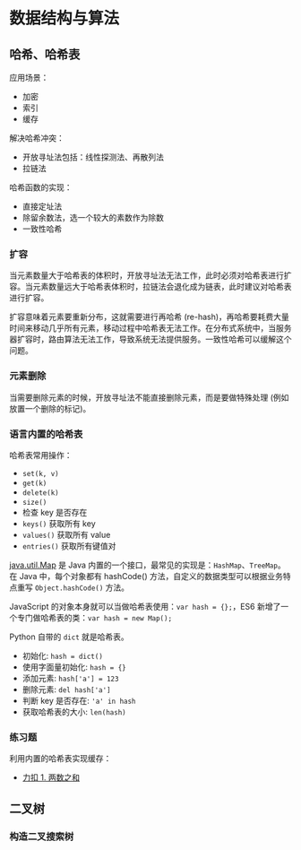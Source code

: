 # 数据结构与算法

## 哈希、哈希表
应用场景：
- 加密
- 索引
- 缓存

解决哈希冲突：
- 开放寻址法包括：线性探测法、再散列法
- 拉链法

哈希函数的实现：
- 直接定址法
- 除留余数法，选一个较大的素数作为除数
- 一致性哈希

### 扩容
当元素数量大于哈希表的体积时，开放寻址法无法工作，此时必须对哈希表进行扩容。当元素数量远大于哈希表体积时，拉链法会退化成为链表，此时建议对哈希表进行扩容。

扩容意味着元素要重新分布，这就需要进行再哈希 (re-hash)，再哈希要耗费大量时间来移动几乎所有元素，移动过程中哈希表无法工作。在分布式系统中，当服务器扩容时，路由算法无法工作，导致系统无法提供服务。一致性哈希可以缓解这个问题。

### 元素删除
当需要删除元素的时候，开放寻址法不能直接删除元素，而是要做特殊处理 (例如放置一个删除的标记)。

### 语言内置的哈希表
哈希表常用操作：
- `set(k, v)`
- `get(k)`
- `delete(k)`
- `size()`
- 检查 key 是否存在
- `keys()` 获取所有 key
- `values()` 获取所有 value
- `entries()` 获取所有键值对

[java.util.Map](https://docs.oracle.com/javase/8/docs/api/java/util/Map.html) 是 Java 内置的一个接口，最常见的实现是：`HashMap`、`TreeMap`。在 Java 中，每个对象都有 hashCode() 方法，自定义的数据类型可以根据业务特点重写 `Object.hashCode()` 方法。

JavaScript 的对象本身就可以当做哈希表使用：`var hash = {};`，ES6 新增了一个专门做哈希表的类：`var hash = new Map();`

Python 自带的 `dict` 就是哈希表。
- 初始化: `hash = dict()`
- 使用字面量初始化: `hash = {}`
- 添加元素: `hash['a'] = 123`
- 删除元素: `del hash['a']`
- 判断 key 是否存在: `'a' in hash`
- 获取哈希表的大小: `len(hash)`

### 练习题
利用内置的哈希表实现缓存：
- [力扣 1. 两数之和](https://leetcode-cn.com/problems/two-sum/)

## 二叉树

### 构造二叉搜索树
